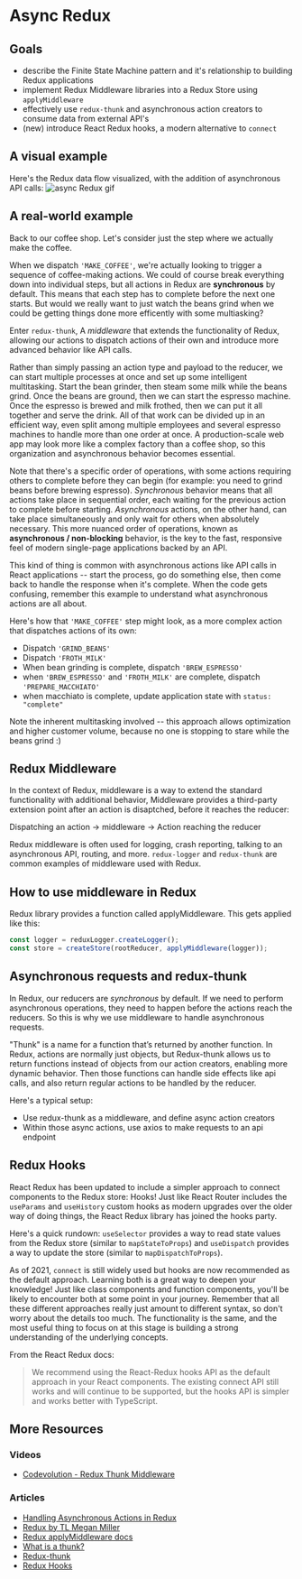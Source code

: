 # Async Redux

## Goals
* describe the Finite State Machine pattern and it's relationship to building Redux applications
* implement Redux Middleware libraries into a Redux Store using `applyMiddleware`
* effectively use `redux-thunk` and asynchronous action creators to consume data from external API's
* (new) introduce React Redux hooks, a modern alternative to `connect`

## A visual example
Here's the Redux data flow visualized, with the addition of asynchronous API calls:
![async Redux gif](images/redux_async.gif)

## A real-world example
Back to our coffee shop. Let's consider just the step where we actually make the coffee.

When we dispatch `'MAKE_COFFEE'`, we're actually looking to trigger a sequence of coffee-making actions. We could of course break everything down into individual steps, but all actions in Redux are **synchronous** by default. This means that each step has to complete before the next one starts. But would we really want to just watch the beans grind when we could be getting things done more efficently with some multiasking?

Enter `redux-thunk`, A *middleware* that extends the functionality of Redux, allowing our actions to dispatch actions of their own and introduce more advanced behavior like API calls.

Rather than simply passing an action type and payload to the reducer, we can start multiple processes at once and set up some intelligent multitasking. Start the bean grinder, then steam some milk while the beans grind. Once the beans are ground, then we can start the espresso machine. Once the espresso is brewed and milk frothed, then we can put it all together and serve the drink. All of that work can be divided up in an efficient way, even split among multiple employees and several espresso machines to handle more than one order at once. A production-scale web app may look more like a complex factory than a coffee shop, so this organization and asynchronous behavior becomes essential.

Note that there's a specific order of operations, with some actions requiring others to complete before they can begin (for example: you need to grind beans before brewing espresso).  *Synchronous* behavior means that all actions take place in sequential order, each waiting for the previous action to complete before starting. *Asynchronous* actions, on the other hand, can take place simultaneously and only wait for others when absolutely necessary. This more nuanced order of operations, known as **asynchronous / non-blocking** behavior, is the key to the fast, responsive feel of modern single-page applications backed by an API.

This kind of thing is common with asynchronous actions like API calls in React applications -- start the process, go do something else, then come back to handle the response when it's complete. When the code gets confusing, remember this example to understand what asynchronous actions are all about. 

Here's how that `'MAKE_COFFEE'` step might look, as a more complex action that dispatches actions of its own:
  * Dispatch `'GRIND_BEANS'`
  * Dispatch `'FROTH_MILK'`
  * When bean grinding is complete, dispatch `'BREW_ESPRESSO'`
  * when `'BREW_ESPRESSO'` and `'FROTH_MILK'` are complete, dispatch `'PREPARE_MACCHIATO'`
  * when macchiato is complete, update application state with `status: "complete"`

Note the inherent multitasking involved -- this approach allows optimization and higher customer volume, because no one is stopping to stare while the beans grind :)

## Redux Middleware
In the context of Redux, middleware is a way to extend the standard functionality with additional behavior, Middleware provides a third-party extension point after an action is disaptched, before it reaches the reducer:

Dispatching an action
->
middleware
->
Action reaching the reducer

Redux middleware is often used for logging, crash reporting, talking to an asynchronous API, routing, and more. `redux-logger` and `redux-thunk` are common examples of middleware used with Redux.

## How to use middleware in Redux
Redux library provides a function called applyMiddleware. This gets applied like this:

```javascript
const logger = reduxLogger.createLogger();
const store = createStore(rootReducer, applyMiddleware(logger));
```

## Asynchronous requests and redux-thunk
In Redux, our reducers are *synchronous* by default. If we need to perform asynchronous operations, they need to happen before the actions reach the reducers. So this is why we use middleware to handle asynchronous requests. 

"Thunk" is a name for a function that’s returned by another function. In Redux, actions are normally just objects, but Redux-thunk allows us to return functions instead of objects from our action creators, enabling more dynamic behavior. Then those functions can handle side effects like api calls, and also return regular actions to be handled by the reducer.

Here's a typical setup:
* Use redux-thunk as a middleware, and define async action creators
* Within those async actions, use axios to make requests to an api endpoint

## Redux Hooks
React Redux has been updated to include a simpler approach to connect components to the Redux store: Hooks! Just like React Router includes the `useParams` and `useHistory` custom hooks as modern upgrades over the older way of doing things, the React Redux library has joined the hooks party.

Here's a quick rundown: `useSelector` provides a way to read state values from the Redux store (similar to `mapStateToProps`) and `useDispatch` provides a way to update the store (similar to `mapDispatchToProps`).

As of 2021, `connect` is still widely used but hooks are now recommended as the default approach. Learning both is a great way to deepen your knowledge! Just like class components and function components, you'll be likely to encounter both at some point in your journey. Remember that all these different approaches really just amount to different syntax, so don't worry about the details too much. The functionality is the same, and the most useful thing to focus on at this stage is building a strong understanding of the underlying concepts.

From the React Redux docs: 
> We recommend using the React-Redux hooks API as the default approach in your React components. The existing connect API still works and will continue to be supported, but the hooks API is simpler and works better with TypeScript.

## More Resources
### Videos
* [Codevolution - Redux Thunk Middleware](https://www.youtube.com/watch?v=z2XCUu2wIl0)
### Articles
* [Handling Asynchronous Actions in Redux](https://medium.com/better-programming/handling-asynchronous-actions-in-redux-86724ed87c6c)
* [Redux by TL Megan Miller](https://www.notion.so/Redux-3ac5db784a1e4a1dbe9ecc7c15bbd9fd)
* [Redux applyMiddleware docs](https://redux.js.org/api/applymiddleware)
* [What is a thunk?](https://daveceddia.com/what-is-a-thunk/)
* [Redux-thunk](https://github.com/reduxjs/redux-thunk)
* [Redux Hooks](https://react-redux.js.org/api/hooks)
